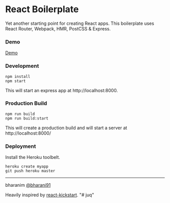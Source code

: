 # React Boilerplate

Yet another starting point for creating React apps. This boilerplate uses React Router, Webpack, HMR, PostCSS & Express.


### Demo
[Demo](https://react-express-starter.herokuapp.com)


### Development
```
npm install
npm start
```
This will start an express app at http://localhost:8000.


### Production Build
```
npm run build
npm run build:start
```
This will create a production build and will start a server at http://localhost:8000/


### Deployment
Install the Heroku toolbelt.
```
heroku create myapp
git push heroku master
```

-------------------

bharanim [@bharani91](https://twitter.com/bharani91)

Heavily inspired by [react-kickstart](https://github.com/vesparny/react-kickstart).
"# juq" 
